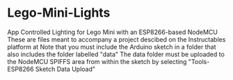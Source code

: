# Lego-Mini-Lights
App Controlled Lighting for Lego Mini with an ESP8266-based NodeMCU
These are files meant to accompany a project descibed on the  Instructables platform at <TO COME>
Note that you must include the Arduino sketch in a folder that also includes the folder labelled "data"
The data folder must be uploaded to the NodeMCU SPIFFS area from within the sketch by selecting "Tools-ESP8266 Sketch Data Upload"
